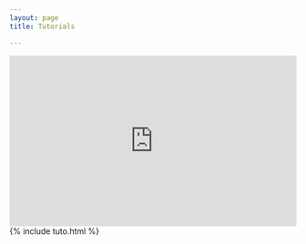 ```yaml
---
layout: page
title: Tutorials

---
```

<center><iframe src="https://editor.p5js.org/vssunil1997/embed/T_kftxnbK" width="100%" height="300" style="border:none;"></iframe></center>
{% include tuto.html %}

